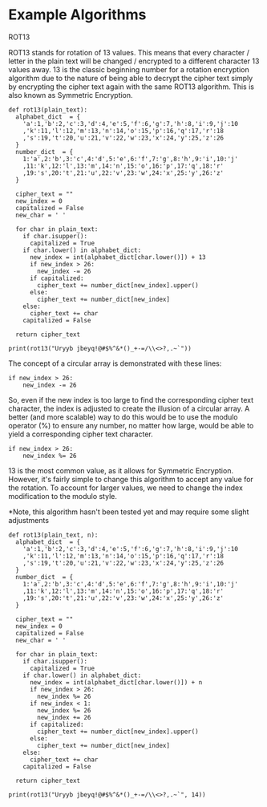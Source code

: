 # Example Algorithms

 ROT13

 ROT13 stands for rotation of 13 values. This means that every character / letter in the plain text will be changed / encrypted to a different character 13 values
 away. 13 is the classic beginning number for a rotation encryption algorithm due to the nature of being able to decrypt the cipher text simply by encrypting the
 cipher text again with the same ROT13 algorithm. This is also known as Symmetric Encryption.


    def rot13(plain_text):
      alphabet_dict  = {
        'a':1,'b':2,'c':3,'d':4,'e':5,'f':6,'g':7,'h':8,'i':9,'j':10
        ,'k':11,'l':12,'m':13,'n':14,'o':15,'p':16,'q':17,'r':18
        ,'s':19,'t':20,'u':21,'v':22,'w':23,'x':24,'y':25,'z':26
      }
      number_dict  = {
        1:'a',2:'b',3:'c',4:'d',5:'e',6:'f',7:'g',8:'h',9:'i',10:'j'
        ,11:'k',12:'l',13:'m',14:'n',15:'o',16:'p',17:'q',18:'r'
        ,19:'s',20:'t',21:'u',22:'v',23:'w',24:'x',25:'y',26:'z'
      }

      cipher_text = ""
      new_index = 0
      capitalized = False
      new_char = ' '
    
      for char in plain_text:
        if char.isupper():
          capitalized = True
        if char.lower() in alphabet_dict:      
          new_index = int(alphabet_dict[char.lower()]) + 13
          if new_index > 26:
            new_index -= 26
          if capitalized:
            cipher_text += number_dict[new_index].upper()
          else:
            cipher_text += number_dict[new_index]
        else:
          cipher_text += char
        capitalized = False
    
      return cipher_text

    print(rot13("Uryyb jbeyq!@#$%^&*()_+-=/\\<>?,.~`"))

  The concept of a circular array is demonstrated with these lines:
  
    if new_index > 26:
        new_index -= 26
        
   So, even if the new index is too large to find the corresponding cipher text character, the index is adjusted to create the illusion of a circular array.
   A better (and more scalable) way to do this would be to use the modulo operator (%) to ensure any number, no matter how large, would be able to yield a 
   corresponding cipher text character.
   
    if new_index > 26:
        new_index %= 26

   13 is the most common value, as it allows for Symmetric Encryption. However, it's fairly simple to change this algorithm to accept any value for the rotation. To
   account for larger values, we need to change the index modification to the modulo style. 
   
   *Note, this algorithm hasn't been tested yet and may require some slight adjustments
   
    def rot13(plain_text, n):
      alphabet_dict  = {
        'a':1,'b':2,'c':3,'d':4,'e':5,'f':6,'g':7,'h':8,'i':9,'j':10
        ,'k':11,'l':12,'m':13,'n':14,'o':15,'p':16,'q':17,'r':18
        ,'s':19,'t':20,'u':21,'v':22,'w':23,'x':24,'y':25,'z':26
      }
      number_dict  = {
        1:'a',2:'b',3:'c',4:'d',5:'e',6:'f',7:'g',8:'h',9:'i',10:'j'
        ,11:'k',12:'l',13:'m',14:'n',15:'o',16:'p',17:'q',18:'r'
        ,19:'s',20:'t',21:'u',22:'v',23:'w',24:'x',25:'y',26:'z'
      }

      cipher_text = ""
      new_index = 0
      capitalized = False
      new_char = ' '
  
      for char in plain_text:
        if char.isupper():
          capitalized = True
        if char.lower() in alphabet_dict:      
          new_index = int(alphabet_dict[char.lower()]) + n
          if new_index > 26:
            new_index %= 26
          if new_index < 1:
            new_index %= 26
            new_index += 26
          if capitalized:
            cipher_text += number_dict[new_index].upper()
          else:
            cipher_text += number_dict[new_index]
        else:
          cipher_text += char
        capitalized = False
    
      return cipher_text

    print(rot13("Uryyb jbeyq!@#$%^&*()_+-=/\\<>?,.~`", 14))
